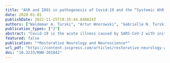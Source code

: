```yaml
---
title: "AhR and IDO1 in pathogenesis of Covid-19 and the “Systemic AhR Activation Syndrome:” a translational review and therapeutic perspectives"
date: 2020-01-01
publishDate: 2022-11-25T19:35:44.848824Z
authors: ["Waldemar A. Turski", "Artur Wnorowski", "Gabrielle N. Turski", "Christopher A. Turski", "Lechoslaw Turski"]
publication_types: ["2"]
abstract: "Covid-19 is the acute illness caused by SARS-CoV-2 with initial clinical symptoms such as cough, fever, malaise, headache, and anosmia. After entry into cells, corona viruses (CoV) activate aryl hydrocarbon receptors (AhRs) by an indoleamine 2,3-diox"
featured: false
publication: "*Restorative Neurology and Neuroscience*"
url_pdf: "https://content.iospress.com/articles/restorative-neurology-and-neuroscience/rnn201042"
doi: "10.3233/RNN-201042"
---
```


